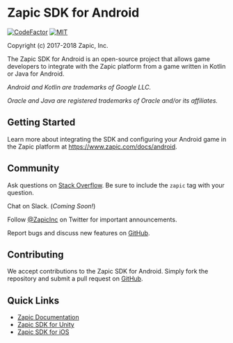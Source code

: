 # Zapic SDK for Android

[![CodeFactor](https://www.codefactor.io/repository/github/zapicinc/zapic-sdk-android/badge)](https://www.codefactor.io/repository/github/zapicinc/zapic-sdk-android) [![MIT](https://img.shields.io/badge/license-MIT-yellow.svg)](https://opensource.org/licenses/MIT)

Copyright (c) 2017-2018 Zapic, Inc.

The Zapic SDK for Android is an open-source project that allows game developers to integrate with the Zapic platform from a game written in Kotlin or Java for Android.

_Android and Kotlin are trademarks of Google LLC._

_Oracle and Java are registered trademarks of Oracle and/or its affiliates._

## Getting Started

Learn more about integrating the SDK and configuring your Android game in the Zapic platform at https://www.zapic.com/docs/android.

## Community

Ask questions on [Stack Overflow](https://stackoverflow.com/questions/ask?tags=zapic). Be sure to include the `zapic` tag with your question.

Chat on Slack. (_Coming Soon!_)

Follow [@ZapicInc](https://twitter.com/ZapicInc) on Twitter for important announcements.

Report bugs and discuss new features on [GitHub](https://github.com/ZapicInc/Zapic-SDK-Android/issues).

## Contributing

We accept contributions to the Zapic SDK for Android. Simply fork the repository and submit a pull request on [GitHub](https://github.com/ZapicInc/Zapic-SDK-Android/pulls).

## Quick Links

* [Zapic Documentation](https://www.zapic.com/docs)
* [Zapic SDK for Unity](https://github.com/ZapicInc/Zapic-SDK-Unity)
* [Zapic SDK for iOS](https://github.com/ZapicInc/Zapic-SDK-iOS)
